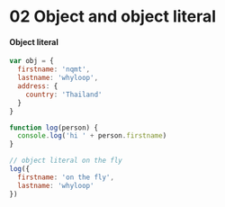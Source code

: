 # 02 Object and object literal

#### Object literal

```javascript
var obj = {
  firstname: 'nqmt',
  lastname: 'whyloop',
  address: {
    country: 'Thailand'
  }
}

function log(person) {
  console.log('hi ' + person.firstname)
}

// object literal on the fly
log({
  firstname: 'on the fly',
  lastname: 'whyloop'
})
```